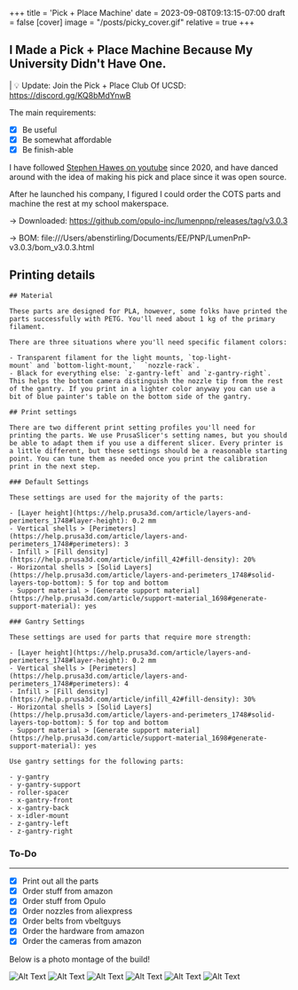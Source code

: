 +++
title = 'Pick + Place Machine'
date = 2023-09-08T09:13:15-07:00
draft = false
[cover]
    image = "/posts/picky_cover.gif"
    relative = true
+++

## I Made a Pick + Place Machine Because My University Didn't Have One. 


| 💡 Update: Join the Pick + Place Club Of UCSD: https://discord.gg/KQ8bMdYnwB


The main requirements:

- [x]  Be useful
- [x]  Be somewhat affordable
- [x]  Be finish-able

I have followed [Stephen Hawes on youtube](https://www.youtube.com/@stephen_hawes) since 2020, and have danced around with the idea of making his pick and place since it was open source. 

After he launched his company, I figured I could order the COTS parts and machine the rest at my school makerspace.

→ Downloaded: https://github.com/opulo-inc/lumenpnp/releases/tag/v3.0.3

→ BOM: file:///Users/abenstirling/Documents/EE/PNP/LumenPnP-v3.0.3/bom_v3.0.3.html

## Printing details
    
    ## Material
    
    These parts are designed for PLA, however, some folks have printed the parts successfully with PETG. You'll need about 1 kg of the primary filament.
    
    There are three situations where you'll need specific filament colors:
    
    - Transparent filament for the light mounts, `top-light-mount` and `bottom-light-mount,`  `nozzle-rack`.
    - Black for everything else: `z-gantry-left` and `z-gantry-right`. This helps the bottom camera distinguish the nozzle tip from the rest of the gantry. If you print in a lighter color anyway you can use a bit of blue painter's table on the bottom side of the gantry.
    
    ## Print settings
    
    There are two different print setting profiles you'll need for printing the parts. We use PrusaSlicer's setting names, but you should be able to adapt them if you use a different slicer. Every printer is a little different, but these settings should be a reasonable starting point. You can tune them as needed once you print the calibration print in the next step.
    
    ### Default Settings
    
    These settings are used for the majority of the parts:
    
    - [Layer height](https://help.prusa3d.com/article/layers-and-perimeters_1748#layer-height): 0.2 mm
    - Vertical shells > [Perimeters](https://help.prusa3d.com/article/layers-and-perimeters_1748#perimeters): 3
    - Infill > [Fill density](https://help.prusa3d.com/article/infill_42#fill-density): 20%
    - Horizontal shells > [Solid Layers](https://help.prusa3d.com/article/layers-and-perimeters_1748#solid-layers-top-bottom): 5 for top and bottom
    - Support material > [Generate support material](https://help.prusa3d.com/article/support-material_1698#generate-support-material): yes
    
    ### Gantry Settings
    
    These settings are used for parts that require more strength:
    
    - [Layer height](https://help.prusa3d.com/article/layers-and-perimeters_1748#layer-height): 0.2 mm
    - Vertical shells > [Perimeters](https://help.prusa3d.com/article/layers-and-perimeters_1748#perimeters): 4
    - Infill > [Fill density](https://help.prusa3d.com/article/infill_42#fill-density): 30%
    - Horizontal shells > [Solid Layers](https://help.prusa3d.com/article/layers-and-perimeters_1748#solid-layers-top-bottom): 5 for top and bottom
    - Support material > [Generate support material](https://help.prusa3d.com/article/support-material_1698#generate-support-material): yes
    
    Use gantry settings for the following parts:
    
    - y-gantry
    - y-gantry-support
    - roller-spacer
    - x-gantry-front
    - x-gantry-back
    - x-idler-mount
    - z-gantry-left
    - z-gantry-right

### To-Do

---

- [x]  Print out all the parts
- [x]  Order stuff from amazon
- [x]  Order stuff from Opulo
- [x]  Order nozzles from aliexpress
- [x]  Order belts from vbeltguys
- [x]  Order the hardware from amazon
- [x]  Order the cameras from amazon

Below is a photo montage of the build!

![Alt Text](/posts/picky_1.jpeg)
![Alt Text](/posts/picky_2.jpeg)
![Alt Text](/posts/picky_3.jpeg)
![Alt Text](/posts/picky_4.jpeg)
![Alt Text](/posts/picky_5.jpeg)
![Alt Text](/posts/picky_6.jpeg)


